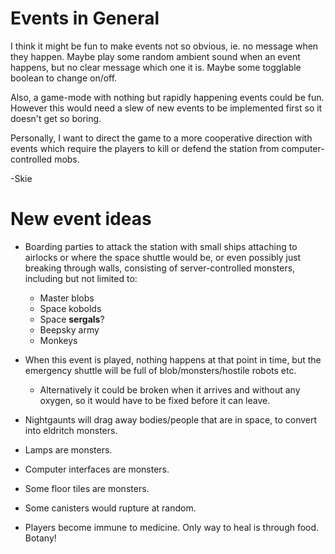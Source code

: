 # Events in General #

I think it might be fun to make events not so obvious, ie. no message when they happen. Maybe play some random ambient sound when an event happens, but no clear message which one it is. Maybe some togglable boolean to change on/off.

Also, a game-mode with nothing but rapidly happening events could be fun. However this would need a slew of new events to be implemented first so it doesn't get so boring.

Personally, I want to direct the game to a more cooperative direction with events which require the players to kill or defend the station from computer-controlled mobs.

-Skie

# New event ideas #

  * Boarding parties to attack the station with small ships attaching to airlocks or where the space shuttle would be, or even possibly just breaking through walls, consisting of server-controlled monsters, including but not limited to:
    * Master blobs
    * Space kobolds
    * Space **sergals**?
    * Beepsky army
    * Monkeys

  * When this event is played, nothing happens at that point in time, but the emergency shuttle will be full of blob/monsters/hostile robots etc.
    * Alternatively it could be broken when it arrives and without any oxygen, so it would have to be fixed before it can leave.

  * Nightgaunts will drag away bodies/people that are in space, to convert into eldritch monsters.

  * Lamps are monsters.
  * Computer interfaces are monsters.
  * Some floor tiles are monsters.

  * Some canisters would rupture at random.

  * Players become immune to medicine. Only way to heal is through food. Botany!